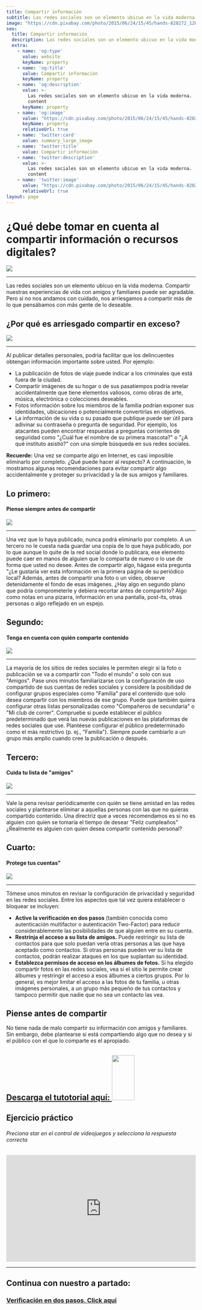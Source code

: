 ```yaml
---
title: Compartir información
subtitle: Las redes sociales son un elemento ubicuo en la vida moderna. Compartir nuestras experiencias de vida con amigos y familiares puede ser agradable.
image: "https://cdn.pixabay.com/photo/2015/06/24/15/45/hands-820272_1280.jpg"
seo:
  title: Compartir información
  description: Las redes sociales son un elemento ubicuo en la vida moderna.
  extra:
    - name: 'og:type'
      value: website
      keyName: property
    - name: 'og:title'
      value: Compartir información
      keyName: property
    - name: 'og:description'
      value: >-
        Las redes sociales son un elemento ubicuo en la vida moderna.
        content
      keyName: property
    - name: 'og:image'
      value: "https://cdn.pixabay.com/photo/2015/06/24/15/45/hands-820272_1280.jpg"
      keyName: property
      relativeUrl: true
    - name: 'twitter:card'
      value: summary_large_image
    - name: 'twitter:title'
      value: Compartir información
    - name: 'twitter:description'
      value: >-
        Las redes sociales son un elemento ubicuo en la vida moderna.
        content
    - name: 'twitter:image'
      value: "https://cdn.pixabay.com/photo/2015/06/24/15/45/hands-820272_1280.jpg"
      relativeUrl: true
layout: page
---
```


# ¿Qué debe tomar en cuenta al compartir información o recursos digitales?

<img src="https://cdn.pixabay.com/photo/2015/06/24/15/45/hands-820272_1280.jpg">

<hr/>

Las redes sociales son un elemento ubicuo en la vida moderna. Compartir nuestras experiencias de vida con amigos y familiares puede ser agradable. Pero si no nos andamos con cuidado, nos arriesgamos a compartir más de lo que pensábamos con más gente de lo deseable.


## ¿Por qué es arriesgado compartir en exceso?

<img src="https://cdn.pixabay.com/photo/2019/06/02/17/33/woman-4246954_1280.jpg">

<hr/>

Al publicar detalles personales, podría facilitar que los delincuentes obtengan información importante sobre usted. Por ejemplo:

+ La publicación de fotos de viaje puede indicar a los criminales que está fuera de la ciudad.
+ Compartir imágenes de su hogar o de sus pasatiempos podría revelar accidentalmente que tiene elementos valiosos, como obras de arte, música, electrónica o colecciones deseables.
+ Fotos información sobre los miembros de la familia podrían exponer sus identidades, ubicaciones o potencialmente convertirlas en objetivos.
+ La información de su vida o su pasado que publique puede ser útil para adivinar su contraseña o pregunta de seguridad. Por ejemplo, los atacantes pueden encontrar respuestas a preguntas corrientes de seguridad como "¿Cuál fue el nombre de su primera mascota?" o "¿A qué instituto asistió?" con una simple búsqueda en sus redes sociales.

**Recuerde:** Una vez se comparte algo en Internet, es casi imposible eliminarlo por completo.
¿Qué puede hacer al respecto?
A continuación, le mostramos algunas recomendaciones para evitar compartir algo accidentalmente y proteger su privacidad y la de sus amigos y familiares.


## Lo primero:
#### Piense siempre antes de compartir

<img src="https://cdn.pixabay.com/photo/2020/11/08/11/22/man-5723449_1280.jpg">

<hr/>

Una vez que lo haya publicado, nunca podrá eliminarlo por completo. A un tercero no le cuesta nada guardar una copia de lo que haya publicado, por lo que aunque lo quite de la red social donde lo publicara, ese elemento puede caer en manos de alguien que lo comparta de nuevo o lo use de forma que usted no desee.
Antes de compartir algo, hágase esta pregunta "¿Le gustaría ver esta información en la primera página de su periódico local?
Además, antes de compartir una foto o un vídeo, observe detenidamente el fondo de esas imágenes. ¿Hay algo en segundo plano que podría comprometerle y debiera recortar antes de compartirlo? Algo como notas en una pizarra, información en una pantalla, post-its, otras personas o algo reflejado en un espejo.


## Segundo:
#### Tenga en cuenta con quién comparte contenido

<img src="https://cdn.pixabay.com/photo/2018/03/22/02/37/email-3249062_1280.png">

<hr/>

La mayoría de los sitios de redes sociales le permiten elegir si la foto o publicación se va a compartir con "Todo el mundo" o solo con sus "Amigos". Pase unos minutos familiarizarse con la configuración de uso compartido de sus cuentas de redes sociales y considere la posibilidad de configurar grupos especiales como "Familia" para el contenido que solo desea compartir con los miembros de ese grupo.
Puede que también quiera configurar otras listas personalizadas como "Compañeros de secundaria" o "Mi club de correr".
Compruebe si puede establecer el público predeterminado que verá las nuevas publicaciones en las plataformas de redes sociales que use. Plantéese configurar el público predeterminado como el más restrictivo (p. ej., "Familia"). Siempre puede cambiarlo a un grupo más amplio cuando cree la publicación o después.

## Tercero:
#### Cuida tu lista de "amigos"

<img src="https://cdn.pixabay.com/photo/2021/10/31/07/03/girls-6756328_1280.png">

<hr/>

Vale la pena revisar periódicamente con quién se tiene amistad en las redes sociales y plantearse eliminar a aquellas personas con las que no quieras compartido contenido.
Una directriz que a veces recomendamos es si no es alguien con quien se tomaría el tiempo de desear "Feliz cumpleaños" ¿Realmente es alguien con quien desea compartir contenido personal?

## Cuarto:
#### Protege tus cuentas"

<img src="https://cdn.pixabay.com/photo/2014/02/13/07/28/security-265130_1280.jpg">

<hr/>

Tómese unos minutos en revisar la configuración de privacidad y seguridad en las redes sociales. Entre los aspectos que tal vez quiera establecer o bloquear se incluyen:
+ **Active la verificación en dos pasos** (también conocida como autenticación multifactor o autenticación Two-Factor) para reducir considerablemente las posibilidades de que alguien entre en su cuenta.
+ **Restrinja el acceso a su lista de amigos.** Puede restringir su lista de contactos para que solo puedan verla otras personas a las que haya aceptado como contactos. Si otras personas pueden ver su lista de contactos, podrán realizar ataques en los que suplantan su identidad.
+ **Establezca permisos de acceso en los álbumes de fotos.** Si ha elegido compartir fotos en las redes sociales, vea si el sitio le permite crear álbumes y restringir el acceso a esos álbumes a ciertos grupos. Por lo general, es mejor limitar el acceso a las fotos de tu familia, u otras imágenes personales, a un grupo más pequeño de tus contactos y tampoco permitir que nadie que no sea un contacto las vea.

## Piense antes de compartir

No tiene nada de malo compartir su información con amigos y familiares. Sin embargo, debe plantearse si está compartiendo algo que no desea y si el público con el que lo comparte es el apropiado.

<div class="important">
  <a
    href="https://drive.google.com/file/d/1yi-4Xk6wEc5BSGsPRVCR9HB8vAl9y5J7/view?usp=sharing"
    target="_blank">
    <h2>Descarga el tutotorial aquí:
      <img
      width="60"
      height="120"
      src="https://cdn.pixabay.com/photo/2018/09/07/14/42/download-pdf-3660827_960_720.png"/>
    </h2>
  </a>
</div>

## Ejercicio práctico
###### Preciona star en el control de videojuegos y selecciona la respuesta correcta

<div style="width: 100%;">
  <div style="position: relative; padding-bottom: 56.25%; padding-top: 0; height: 0;">
    <iframe
      frameborder="0"
      width="1200"
      height="675"
      style="position: absolute; top: 0; left: 0; width: 100%; height: 100%;"
      src="https://view.genial.ly/61df573c37cba10d79414076" type="text/html"
      allowscriptaccess="always"
      allowfullscreen="true"
      scrolling="yes"
      allownetworking="all">
    </iframe>
  </div>
</div>


<hr />

## Continua con nuestro a partado:

<a
    href="https://www.zonaec.com/verificacion-dos-pasos/">
    <h3>Verificación en dos pasos. Click aquí</h3>
  </a>
